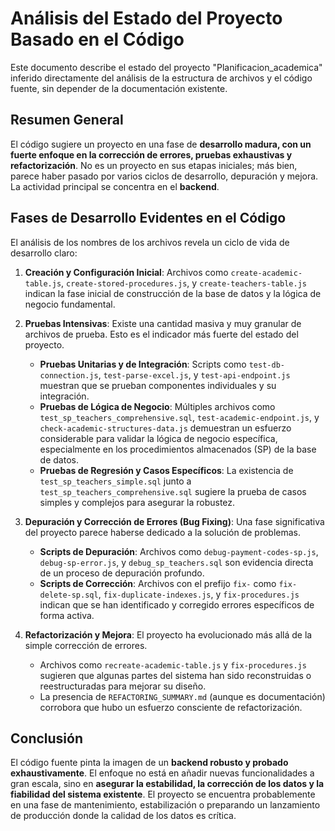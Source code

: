 
# Análisis del Estado del Proyecto Basado en el Código

Este documento describe el estado del proyecto "Planificacion_academica" inferido directamente del análisis de la estructura de archivos y el código fuente, sin depender de la documentación existente.

## Resumen General

El código sugiere un proyecto en una fase de **desarrollo madura, con un fuerte enfoque en la corrección de errores, pruebas exhaustivas y refactorización**. No es un proyecto en sus etapas iniciales; más bien, parece haber pasado por varios ciclos de desarrollo, depuración y mejora. La actividad principal se concentra en el **backend**.

## Fases de Desarrollo Evidentes en el Código

El análisis de los nombres de los archivos revela un ciclo de vida de desarrollo claro:

1.  **Creación y Configuración Inicial**: Archivos como `create-academic-table.js`, `create-stored-procedures.js`, y `create-teachers-table.js` indican la fase inicial de construcción de la base de datos y la lógica de negocio fundamental.

2.  **Pruebas Intensivas**: Existe una cantidad masiva y muy granular de archivos de prueba. Esto es el indicador más fuerte del estado del proyecto.
    *   **Pruebas Unitarias y de Integración**: Scripts como `test-db-connection.js`, `test-parse-excel.js`, y `test-api-endpoint.js` muestran que se prueban componentes individuales y su integración.
    *   **Pruebas de Lógica de Negocio**: Múltiples archivos como `test_sp_teachers_comprehensive.sql`, `test-academic-endpoint.js`, y `check-academic-structures-data.js` demuestran un esfuerzo considerable para validar la lógica de negocio específica, especialmente en los procedimientos almacenados (SP) de la base de datos.
    *   **Pruebas de Regresión y Casos Específicos**: La existencia de `test_sp_teachers_simple.sql` junto a `test_sp_teachers_comprehensive.sql` sugiere la prueba de casos simples y complejos para asegurar la robustez.

3.  **Depuración y Corrección de Errores (Bug Fixing)**: Una fase significativa del proyecto parece haberse dedicado a la solución de problemas.
    *   **Scripts de Depuración**: Archivos como `debug-payment-codes-sp.js`, `debug-sp-error.js`, y `debug_sp_teachers.sql` son evidencia directa de un proceso de depuración profundo.
    *   **Scripts de Corrección**: Archivos con el prefijo `fix-` como `fix-delete-sp.sql`, `fix-duplicate-indexes.js`, y `fix-procedures.js` indican que se han identificado y corregido errores específicos de forma activa.

4.  **Refactorización y Mejora**: El proyecto ha evolucionado más allá de la simple corrección de errores.
    *   Archivos como `recreate-academic-table.js` y `fix-procedures.js` sugieren que algunas partes del sistema han sido reconstruidas o reestructuradas para mejorar su diseño.
    *   La presencia de `REFACTORING_SUMMARY.md` (aunque es documentación) corrobora que hubo un esfuerzo consciente de refactorización.

## Conclusión

El código fuente pinta la imagen de un **backend robusto y probado exhaustivamente**. El enfoque no está en añadir nuevas funcionalidades a gran escala, sino en **asegurar la estabilidad, la corrección de los datos y la fiabilidad del sistema existente**. El proyecto se encuentra probablemente en una fase de mantenimiento, estabilización o preparando un lanzamiento de producción donde la calidad de los datos es crítica.
